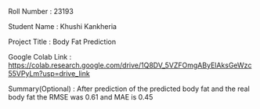 Roll Number       :   23193

Student Name      :   Khushi Kankheria

Project Title     :   Body Fat Prediction

Google Colab Link :   https://colab.research.google.com/drive/1Q8DV_5VZFOmgAByElAksGeWzc55VPyLm?usp=drive_link

Summary(Optional) :    After prediction of the predicted body fat and the real body fat the RMSE was 0.61 and MAE is 0.45
